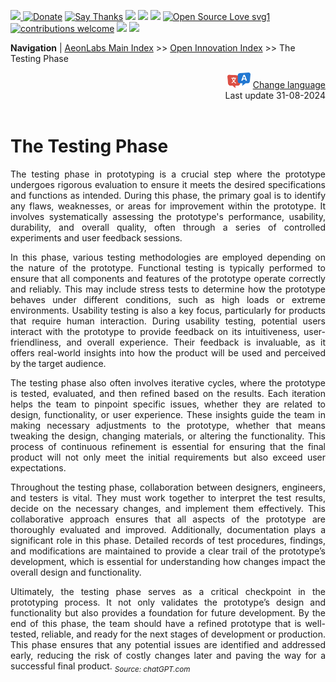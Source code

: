 [![](https://dcbadge.vercel.app/api/server/hw3j3RwfJf) ](https://discord.gg/hw3j3RwfJf)
 [![Donate](https://img.shields.io/badge/donate-$-brown.svg?style=for-the-badge)](http://paypal.me/mtpsilva)
 [![Say Thanks](https://img.shields.io/badge/Say%20Thanks-!-yellow.svg?style=for-the-badge)](https://saythanks.io/to/mtpsilva)
![](https://img.shields.io/github/last-commit/aeonSolutions/aeonSolutions?style=for-the-badge)
<img src="https://us-central1-trackgit-analytics.cloudfunctions.net/token/ping/lztozx5fhr486ojv78ol" />
![](https://views.whatilearened.today/views/github/aeonSolutions/aeonSolutions.svg)
[![Open Source Love svg1](https://badges.frapsoft.com/os/v1/open-source.svg?v=103)](#)
[![contributions welcome](https://img.shields.io/badge/contributions-welcome-brightgreen.svg?style=flat&label=Contributions&colorA=red&colorB=black	)](#)
[<img src="https://cdn.buymeacoffee.com/buttons/v2/default-yellow.png" data-canonical-src="https://cdn.buymeacoffee.com/buttons/v2/default-yellow.png" height="30" />](https://www.buymeacoffee.com/migueltomas)
<a href="https://github.com/sponsors/aeonSolutions">
  <img height="40" src="https://github.com/aeonSolutions/PCB-Prototyping-Catalogue/blob/main/media/become_a_github_sponsor.png">
</a>


**Navigation** | [AeonLabs Main Index](https://github.com/aeonSolutions/aeonSolutions/blob/main/aeonSolutions-Main-Index.md)  >>  [Open Innovation Index](https://github.com/aeonSolutions/aeonSolutions/edit/main/open-innovation-book-index.md)  >> The Testing Phase

<div align="right">
   <img height="25" src="https://github.com/aeonSolutions/aeonSolutions/blob/main/media/language-icon.png"> 
 <a href="https://github-com.translate.goog/aeonSolutions/aeonSolutions/blob/main/open-innovation-book-index.md?_x_tr_sl=en&_x_tr_tl=nl&_x_tr_hl=en&_x_tr_pto=wapp">Change language</a> <br>
Last update 31-08-2024
</div>

<br>

<div align="justify">
  
# The Testing Phase
The testing phase in prototyping is a crucial step where the prototype undergoes rigorous evaluation to ensure it meets the desired specifications and functions as intended. During this phase, the primary goal is to identify any flaws, weaknesses, or areas for improvement within the prototype. It involves systematically assessing the prototype's performance, usability, durability, and overall quality, often through a series of controlled experiments and user feedback sessions.

In this phase, various testing methodologies are employed depending on the nature of the prototype. Functional testing is typically performed to ensure that all components and features of the prototype operate correctly and reliably. This may include stress tests to determine how the prototype behaves under different conditions, such as high loads or extreme environments. Usability testing is also a key focus, particularly for products that require human interaction. During usability testing, potential users interact with the prototype to provide feedback on its intuitiveness, user-friendliness, and overall experience. Their feedback is invaluable, as it offers real-world insights into how the product will be used and perceived by the target audience.

The testing phase also often involves iterative cycles, where the prototype is tested, evaluated, and then refined based on the results. Each iteration helps the team to pinpoint specific issues, whether they are related to design, functionality, or user experience. These insights guide the team in making necessary adjustments to the prototype, whether that means tweaking the design, changing materials, or altering the functionality. This process of continuous refinement is essential for ensuring that the final product will not only meet the initial requirements but also exceed user expectations.

Throughout the testing phase, collaboration between designers, engineers, and testers is vital. They must work together to interpret the test results, decide on the necessary changes, and implement them effectively. This collaborative approach ensures that all aspects of the prototype are thoroughly evaluated and improved. Additionally, documentation plays a significant role in this phase. Detailed records of test procedures, findings, and modifications are maintained to provide a clear trail of the prototype’s development, which is essential for understanding how changes impact the overall design and functionality.

Ultimately, the testing phase serves as a critical checkpoint in the prototyping process. It not only validates the prototype’s design and functionality but also provides a foundation for future development. By the end of this phase, the team should have a refined prototype that is well-tested, reliable, and ready for the next stages of development or production. This phase ensures that any potential issues are identified and addressed early, reducing the risk of costly changes later and paving the way for a successful final product.
<sub> *Source: chatGPT.com*</sub>

</div>
